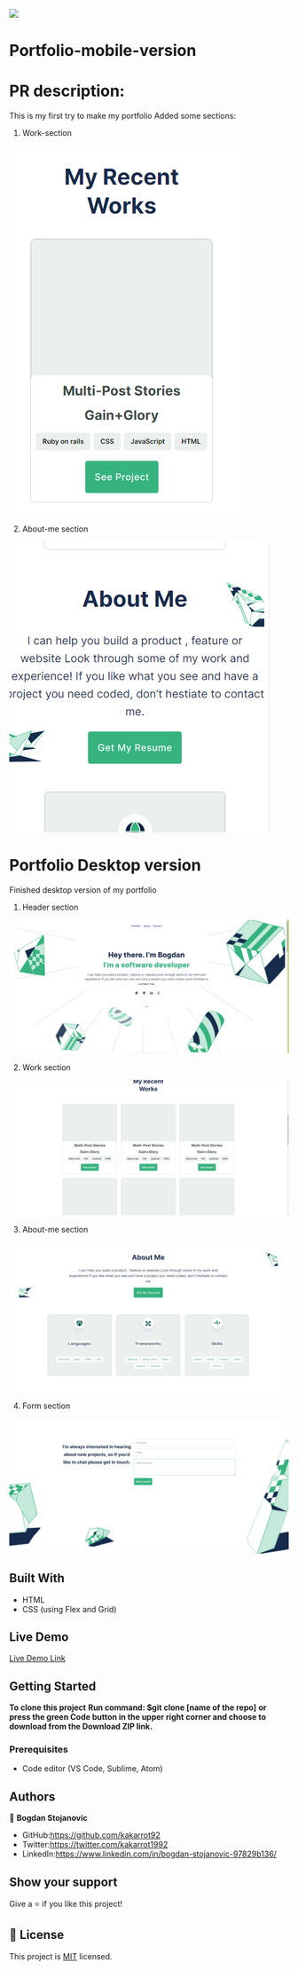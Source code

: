 
![](https://img.shields.io/badge/Microverse-blueviolet)

# Portfolio-mobile-version


 # PR description:
 This is my first try to make my portfolio
 Added some sections: 
 1. Work-section

![screenshot](/work-section.png)

2. About-me section

![screenshot](/about-me.png)

# Portfolio Desktop version
Finished desktop version of my portfolio
1. Header section

![screenshot](/Header-desktop.png)

2. Work section

![screenshot](/Work-desktop.png)

3. About-me section

![screenshot](/About-me-desktop.png)


4. Form section

![screenshot](/Form.png)


## Built With

- HTML
- CSS (using Flex and Grid)

## Live Demo

[Live Demo Link](https://kakarrot92.github.io/Portfolio-setup-and-mobile-version-skeleton/)

## Getting Started

**To clone this project**
**Run command: $git clone [name of the repo]**
**or press the green Code button in the upper right corner and choose to download from the Download ZIP link.**

### Prerequisites

- Code editor (VS Code, Sublime, Atom)


## Authors

👤 **Bogdan Stojanovic**

- GitHub:https://github.com/kakarrot92
- Twitter:https://twitter.com/kakarrot1992
- LinkedIn:https://www.linkedin.com/in/bogdan-stojanovic-97829b136/


## Show your support

Give a ⭐️ if you like this project!

## 📝 License

This project is [MIT](./MIT.md) licensed.

